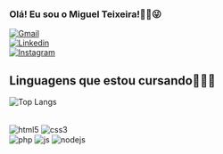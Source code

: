 

### Olá! Eu sou o Miguel Teixeira!✌🏿😜

[![Gmail](https://img.shields.io/badge/Gmail-D14836?style=for-the-badge&logo=gmail&logoColor=white)](https://mail.google.com/mail/u/0/?tab=rm&ogbl#inbox?compose=new)<br/>
[![Linkedin](https://img.shields.io/badge/LinkedIn-0077B5?style=for-the-badge&logo=linkedin&logoColor=white)](https://www.linkedin.com/in/miguel-franco-708988295/)<br/>
[![Instagram](https://img.shields.io/badge/Instagram-E4405F?style=for-the-badge&logo=instagram&logoColor=white)](https://www.instagram.com/m.teixeiraa07/)

## Linguagens que estou cursando🧑🏽‍💻

![Top Langs](https://github-readme-stats.vercel.app/api/top-langs/?username=Miguel170307&show_icons=true&theme=dracula)

<div style="display: inline_block"> <br/>
    <img align="center" alt="html5" src="https://img.shields.io/badge/HTML5-E34F26?style=for-the-badge&logo=html5&logoColor=white">
    <img align="center" alt="css3" src="https://img.shields.io/badge/CSS3-1572B6?style=for-the-badge&logo=css3&logoColor=white"><br/>
<img align="center" alt="php" src="https://img.shields.io/badge/PHP-777BB4?style=for-the-badge&logo=php&logoColor=white">   
<img align="center" alt="js" src="https://img.shields.io/badge/JavaScript-F7DF1E?style=for-the-badge&logo=javascript&logoColor=black">
<img align="center" alt="nodejs" src="https://img.shields.io/badge/Node.js-43853D?style=for-the-badge&logo=node.js&logoColor=white">
</div>













